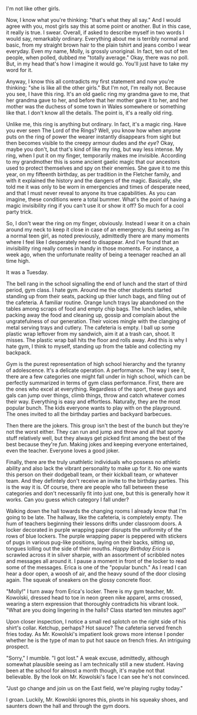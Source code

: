I'm not like other girls. 

Now, I know what you're thinking: "that's what they all say." And I would agree with you, most girls say this at some point or another. But in this case, it really is true. I swear. Overall, if asked to describe myself in two words I would say, remarkably ordinary. Everything about me is terribly normal and basic, from my straight brown hair to the plain tshirt and jeans combo I wear everyday. Even my name, Molly, is grossly unoriginal. In fact, ten out of ten people, when polled, dubbed me "totally average." Okay, there was no poll. But, in my head that's how I imagine it would go. You'll just have to take my word for it. 

Anyway, I know this all contradicts my first statement and now you're thinking: "she is like all the other girls." But I'm not, I'm really not. Because you see, I have this ring. It's an old gaelic ring my grandma gave to me, that her grandma gave to her, and before that her mother gave it to her, and her mother was the duchess of some town in Wales somewhere or something like that. I don't know all the details. The point is, it's a really old ring. 

Unlike me, this ring is anything but ordinary. In fact, it's a magic ring. Have you ever seen The Lord of the Rings? Well, you know how when anyone puts on the ring of power the wearer instantly disappears from sight but then becomes visible to the creepy armour dudes and *the eye*? Okay, maybe you don't, but that's kind of like my ring, but way less intense. My ring, when I put it on my finger, temporarily makes me invisible. According to my grandmother this is some ancient gaelic magic that our ancestors used to protect themselves and spy on their enemies. She gave it to me this year, on my fifteenth birthday, as per tradition in the Fletcher family, and with it explained the history and the dangers of the magic. Basically, she told me it was only to be worn in emergencies and times of desperate need, and that I must never reveal to anyone its true capabilities. As you can imagine, these conditions were a total bummer. What's the point of having a magic invisibility ring if you can't use it or show it off? So much for a cool party trick. 

So, I don't wear the ring on my finger, obviously. Instead I wear it on a chain around my neck to keep it close in case of an emergency. But seeing as I'm a normal teen girl, as noted previously, admittedly there are many moments where I feel like I desperately need to disappear. And I've found that an invisibility ring really comes in handy in those moments. For instance, a week ago, when the unfortunate reality of being a teenager reached an all time high. 

It was a Tuesday. 

The bell rang in the school signalling the end of lunch and the start of third period, gym class. I hate gym. Around me the other students started standing up from their seats, packing up thier lunch bags, and filing out of the cafeteria. A familiar routine. Orange lunch trays lay abandoned on the tables among scraps of food and empty chip bags. The lunch ladies, while packing away the food and cleaning up, gossip and complain about the ungratefulness of our generation. Their voices mingle with the clanging of metal serving trays and cutlery. The cafeteria is empty. I ball up some plastic wrap leftover from my sandwich, aim it at a trash can, shoot. It misses. The plastic wrap ball hits the floor and rolls away. And this is why I hate gym, I think to myself, standing up from the table and collecting my backpack. 

Gym is the purest representation of high school hierarchy and the tyranny of adolescence. It's a delicate operation. A performance. The way I see it, there are a few categories one might fall under in high school, which can be perfectly summarized in terms of gym class performance. First, there are the ones who excel at everything. Regardless of the sport, these guys and gals can jump over things, climb things, throw and catch whatever comes their way. Everything is easy and effortless. Naturally, they are the most popular bunch. The kids everyone wants to play with on the playground. The ones invited to all the birthday parties and backyard barbecues. 

Then there are the jokers. This group isn't the best of the bunch but they're not the worst either. They can run and jump and throw and all that sporty stuff relatively well, but they always get picked first among the best of the best because they're *fun*. Making jokes and keeping everyone entertained, even the teacher. Everyone loves a good joker.

Finally, there are the truly unathletic individuals who possess no athletic ability and also lack the vibrant personality to make up for it. No one wants this person on their dodgeball team, or their kickball team, or whatever team. And they defintely don't receive an invite to the birthday parties. This is the way it is. Of course, there are people who fall between these categories and don't necessarily fit into just one, but this is generally how it works. Can you guess which category I fall under?

Walking down the hall towards the changing rooms I already know that I'm going to be late. The hallway, like the cafeteria, is completely empty. The hum of teachers beginning their lessons drifts under classroom doors. A locker decorated in purple wrapping paper disrupts the uniformity of the rows of blue lockers. The purple wrapping paper is peppered with stickers of pugs in various pug-like positions, laying on their backs, sitting up, tongues lolling out the side of their mouths. *Happy Birthday Erica* is scrawled across it in silver sharpie, with an assortment of scribbled notes and messages all around it. I pause a moment in front of the locker to read some of the messages. Erica is one of the "popular bunch." As I read I can hear a door open, a woosh of air, and the heavy sound of the door closing again. The squeak of sneakers on the glossy concrete floor.

"Molly!" I turn away from Erica's locker. There is my gym teacher, Mr. Kowolski, dressed head to toe in neon green nike apparel, arms crossed, wearing a stern expression that thoroughly contradicts his vibrant look. "What are you doing lingering in the halls? Class started ten minutes ago!" 

Upon closer inspection, I notice a small red splotch on the right side of his shirt's collar. Ketchup, perhaps? Hot sauce? The cafeteria served french fries today. As Mr. Kowolski's impatient look grows more intense I ponder whether he is the type of man to put hot sauce on french fries. An intriguing prospect. 

"Sorry," I mumble. "I got lost." A weak excuse, admittedly, although somewhat plausible seeing as I am technically still a new student. Having been at the school for almost a month though, it's maybe not that believable. By the look on Mr. Kowolski's face I can see he's not convinced. 

"Just go change and join us on the East field, we're playing rugby today."

I groan. Luckily, Mr. Kowolski ignores this, pivots in his squeaky shoes, and saunters down the hall and through the gym doors. 


